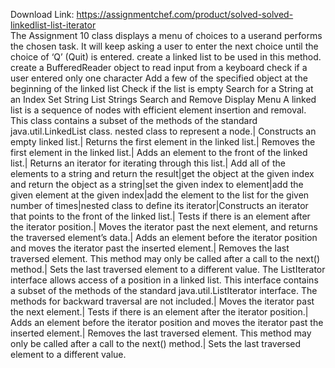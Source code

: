 Download Link: https://assignmentchef.com/product/solved-solved-linkedlist-list-iterator
<br>
The Assignment 10 class displays a menu of choices to a userand performs the chosen task. It will keep asking a user to enter the next choice until the choice of ‘Q’ (Quit) is entered. create a linked list to be used in this method. create a BufferedReader object to read input from a keyboard check if a user entered only one character Add a few of the specified object at the beginning of the linked list Check if the list is empty Search for a String at an Index Set String List Strings Search and Remove Display Menu A linked list is a sequence of nodes with efficient element insertion and removal. This class contains a subset of the methods of the standard java.util.LinkedList class. nested class to represent a node.| Constructs an empty linked list.| Returns the first element in the linked list.| Removes the first element in the linked list.| Adds an element to the front of the linked list.| Returns an iterator for iterating through this list.| Add all of the elements to a string and return the result|get the object at the given index and return the object as a string|set the given index to element|add the given element at the given index|add the element to the list for the given number of times|nested class to define its iterator|Constructs an iterator that points to the front of the linked list.| Tests if there is an element after the iterator position.| Moves the iterator past the next element, and returns the traversed element’s data.| Adds an element before the iterator position and moves the iterator past the inserted element.| Removes the last traversed element. This method may only be called after a call to the next() method.| Sets the last traversed element to a different value. The ListIterator interface allows access of a position in a linked list. This interface contains a subset of the methods of the standard java.util.ListIterator interface. The methods for backward traversal are not included.| Moves the iterator past the next element.| Tests if there is an element after the iterator position.| Adds an element before the iterator position and moves the iterator past the inserted element.| Removes the last traversed element. This method may only be called after a call to the next() method.| Sets the last traversed element to a different value.